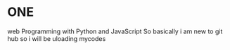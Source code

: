 # ONE
web Programming with Python and JavaScript
So basically i am new to git hub so i will be uloading mycodes

